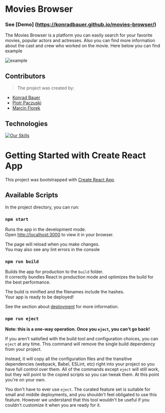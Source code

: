 # Movies Browser

### See [Demo] (https://konradbauer.github.io/movies-browser/)

The Movies Browser is a platform you can easily search for your favorite movies, popular actors and actresses.
Also you can find more information about the cast and crew who worked on the movie.
Here below you can find example

![example](https://github.com/KonradBauer/movies-browser/blob/1f13f65493f779c9f542299e3a6734a8ca48771c/public/moviebrowser1.gif)

## Contributors
> The project was created by:
- [Konrad Bauer](https://github.com/KonradBauer)
- [Piotr Paczuski](https://github.com/piotrpaczuski)
- [Marcin Florek](https://github.com/florekdeveloper)

## Technologies
[![Our Skills](https://skillicons.dev/icons?i=html,js,css,react,redux,git,github,vscode)](https://skillicons.dev)

# Getting Started with Create React App

This project was bootstrapped with [Create React App](https://github.com/facebook/create-react-app).

## Available Scripts

In the project directory, you can run:

### `npm start`

Runs the app in the development mode.\
Open [http://localhost:3000](http://localhost:3000) to view it in your browser.

The page will reload when you make changes.\
You may also see any lint errors in the console

### `npm run build`

Builds the app for production to the `build` folder.\
It correctly bundles React in production mode and optimizes the build for the best performance.

The build is minified and the filenames include the hashes.\
Your app is ready to be deployed!

See the section about [deployment](https://facebook.github.io/create-react-app/docs/deployment) for more information.

### `npm run eject`

**Note: this is a one-way operation. Once you `eject`, you can't go back!**

If you aren't satisfied with the build tool and configuration choices, you can `eject` at any time. This command will remove the single build dependency from your project.

Instead, it will copy all the configuration files and the transitive dependencies (webpack, Babel, ESLint, etc) right into your project so you have full control over them. All of the commands except `eject` will still work, but they will point to the copied scripts so you can tweak them. At this point you're on your own.

You don't have to ever use `eject`. The curated feature set is suitable for small and middle deployments, and you shouldn't feel obligated to use this feature. However we understand that this tool wouldn't be useful if you couldn't customize it when you are ready for it.
